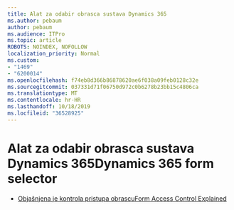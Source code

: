 ```yaml
---
title: Alat za odabir obrasca sustava Dynamics 365
ms.author: pebaum
author: pebaum
ms.audience: ITPro
ms.topic: article
ROBOTS: NOINDEX, NOFOLLOW
localization_priority: Normal
ms.custom:
- "1469"
- "6200014"
ms.openlocfilehash: f74eb8d366b86878620ae6f038a09feb0128c32e
ms.sourcegitcommit: 037331d71f06750d972c0b6278b23bb15c4806ca
ms.translationtype: MT
ms.contentlocale: hr-HR
ms.lasthandoff: 10/18/2019
ms.locfileid: "36528925"
---
```

# <a name="dynamics-365-form-selector"></a><span data-ttu-id="2dea9-102">Alat za odabir obrasca sustava Dynamics 365</span><span class="sxs-lookup"><span data-stu-id="2dea9-102">Dynamics 365 form selector</span></span>

* [<span data-ttu-id="2dea9-103">Objašnjena je kontrola pristupa obrascu</span><span class="sxs-lookup"><span data-stu-id="2dea9-103">Form Access Control Explained</span></span>](https://docs.microsoft.com/dynamics365/customer-engagement/customize/control-access-forms)
